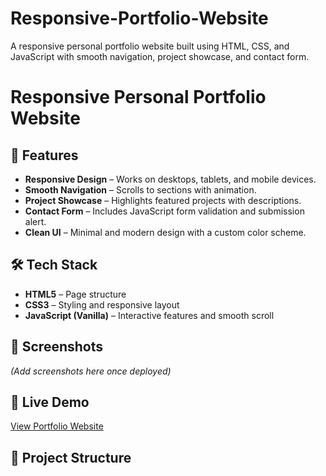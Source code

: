 # Responsive-Portfolio-Website
A responsive personal portfolio website built using HTML, CSS, and JavaScript with smooth navigation, project showcase, and contact form.
# Responsive Personal Portfolio Website



## 🌟 Features
- **Responsive Design** – Works on desktops, tablets, and mobile devices.
- **Smooth Navigation** – Scrolls to sections with animation.
- **Project Showcase** – Highlights featured projects with descriptions.
- **Contact Form** – Includes JavaScript form validation and submission alert.
- **Clean UI** – Minimal and modern design with a custom color scheme.

## 🛠 Tech Stack
- **HTML5** – Page structure
- **CSS3** – Styling and responsive layout
- **JavaScript (Vanilla)** – Interactive features and smooth scroll

## 📸 Screenshots
*(Add screenshots here once deployed)*

## 🚀 Live Demo
[View Portfolio Website](https://yourusername.github.io/Responsive-Portfolio-Website)

## 📂 Project Structure

